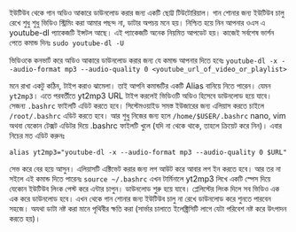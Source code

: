 ইউটিউব থেকে গান অডিও আকারে ডাউনলোড করার জন্য একটি ছোট্ট টিউটোরিয়াল। গান শোনার জন্য ইউটিউব চালু রেখে শুধু শুধু ভিডিও স্ট্রিমিং করা আমার পছন্দ না, ডাটার অপচয় মনে হয়।
নিশ্চিত হয়ে নিন আপনার ওএস এ youtube-dl প্যাকেজটি ইন্সটল আছে। এই প্যাকেজটি অনেক নিয়মিত আপডেট হয়। কাজেই সর্বশেষ ভার্শন পেতে কমান্ড দিনঃ `sudo youtube-dl -U`

ভিডিওকে কনভার্ট করে অডিও আকারে ডাউনলোড করার জন্য যে কমান্ড আপনার দিতে হবেঃ 
`youtube-dl -x --audio-format mp3 --audio-quality 0 <youtube_url_of_video_or_playlist>`


মনে রাখা একটু কঠিন, টাইপ করাও ঝামেলা। তাই আপনি কমান্ডটির একটি Alias বানিয়ে নিতে পারেন। যেমন `yt2mp3`। এতে পরবর্তীতে yt2mp3 URL টাইপ করলেই ভিডিওটি অডিও হিসেবে ডাউনলোড হয়ে যাবে। সেজন্য `.bashrc` ফাইলটি এডিট করতে হবে। সিস্টেমওয়াইড সমস্ত ইউজারের জন্য এলিয়াস করতে চাইলে `/root/.bashrc` এডিট করতে হবে। আর শুধু নিজের জন্য হলে `/home/$USER/.bashrc`
nano, vim অথবা যেকোন টেক্সট এডিটর দিয়ে .bashrc ফাইলটি খুলে (যদি না থেকে থাকে, তাহলে ক্রিয়েট করে নিন)। এবার নিচের মত এডিট করুনঃ

`alias yt2mp3="youtube-dl -x --audio-format mp3 --audio-quality 0 $URL"`

সেভ করে বের হয়ে আসুন। এলিয়াসটি এক্টিভেট করার জন্য লগ আউট করে আবার লগ ইন করতে হবে। আর তর না সইলে এই কমান্ড দিতে পারেনঃ `source ~/.bashrc`
এখন টার্মিনালে yt2mp3 লিখে একটি স্পেস দিয়ে যেকোন ইউটিউব লিংক পেস্ট করে এন্টার চাপুন। ডাউনলোড শুরু হয়ে যাবে। প্লেলিস্টের লিংক দিলে সব ভিডিও এক এক করে ডাউনলোড হবে।
এখন থেকে গান শোনার জন্য ইউটিউব চালু না রেখে ডাউনলোড করে শুনতে পারবেন সহজে। অযথা ডাটা নষ্ট করা মানে পৃথিবীর ক্ষতি করা (সার্ভার চালাতে ইলেক্ট্রিসিটি লাগে যেটা পরিবেশ নষ্ট করে উৎপাদন করতে হয়)। 
